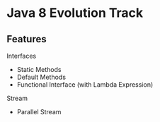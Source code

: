 # Java 8 Evolution Track

## Features

Interfaces  
- Static Methods
- Default Methods
- Functional Interface (with Lambda Expression)

Stream
- Parallel Stream